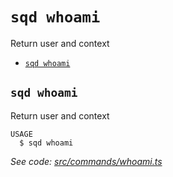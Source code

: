 `sqd whoami`
============

Return user and context

* [`sqd whoami`](#sqd-whoami)

## `sqd whoami`

Return user and context

```
USAGE
  $ sqd whoami
```

_See code: [src/commands/whoami.ts](https://github.com/subsquid/squid-cli/tree/master/src/commands/whoami.ts)_
